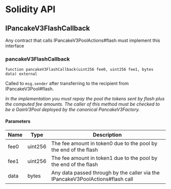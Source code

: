 # Solidity API

## IPancakeV3FlashCallback

Any contract that calls IPancakeV3PoolActions#flash must implement this interface

### pancakeV3FlashCallback

```solidity
function pancakeV3FlashCallback(uint256 fee0, uint256 fee1, bytes data) external
```

Called to `msg.sender` after transferring to the recipient from IPancakeV3Pool#flash.

_In the implementation you must repay the pool the tokens sent by flash plus the computed fee amounts.
The caller of this method must be checked to be a GainV3Pool deployed by the canonical PancakeV3Factory._

#### Parameters

| Name | Type | Description |
| ---- | ---- | ----------- |
| fee0 | uint256 | The fee amount in token0 due to the pool by the end of the flash |
| fee1 | uint256 | The fee amount in token1 due to the pool by the end of the flash |
| data | bytes | Any data passed through by the caller via the IPancakeV3PoolActions#flash call |


